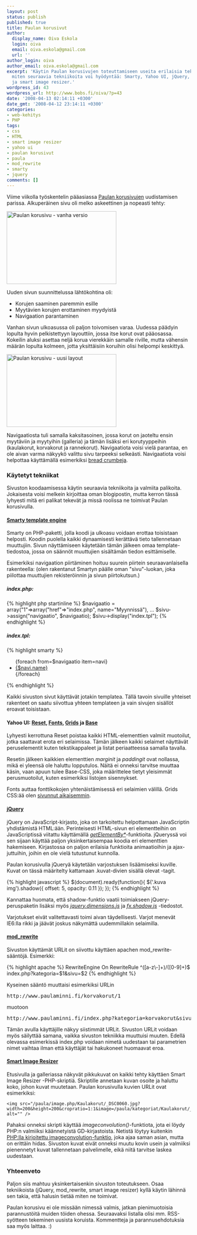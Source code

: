 ```yaml
---
layout: post
status: publish
published: true
title: Paulan korusivut
author:
  display_name: Oiva Eskola
  login: oiva
  email: oiva.eskola@gmail.com
  url: ''
author_login: oiva
author_email: oiva.eskola@gmail.com
excerpt: 'Käytin Paulan korusivujen toteuttamiseen useita erilaisia tekniikoita. Kerron
  miten seuraavia tekniikoita voi hyödyntää: Smarty, Yahoo UI, jQuery, mod_rewrite
  ja smart image resizer.'
wordpress_id: 43
wordpress_url: http://www.bobs.fi/oiva/?p=43
date: '2008-04-13 02:14:11 +0300'
date_gmt: '2008-04-12 23:14:11 +0300'
categories:
- web-kehitys
- PHP
tags:
- css
- HTML
- smart image resizer
- yahoo ui
- paulan korusivut
- paula
- mod_rewrite
- smarty
- jquery
comments: []
---
```

<p>Viime viikolla työskentelin pääasiassa <a href="http://www.paulaminni.fi">Paulan korusivujen</a> uudistamisen parissa. Alkuperäinen sivu oli melko askeettinen ja nopeasti tehty:</p>
<p><a href='{{ site.baseurl }}/images/2008/04/screenshot.jpg'><img src="{{ site.baseurl }}/images/2008/04/screenshot-300x199.jpg" alt="Paulan korusivu - vanha versio" title="Paulan korusivu - vanha versio" width="300" height="199" class="alignleft size-medium wp-image-44" /></a></p>
<p>Uuden sivun suunnittelussa lähtökohtina oli:</p>
<ul>
<li>Korujen saaminen paremmin esille</li>
<li>Myytävien korujen erottaminen myydyistä</li>
<li>Navigaation parantaminen</li>
</ul>
<p>Vanhan sivun ulkoasussa oli paljon toivomisen varaa. Uudessa päädyin lopulta hyvin pelkistettyyn layouttiin, jossa itse korut ovat pääosassa. Kokeilin aluksi asettaa neljä korua vierekkäin samalle riville, mutta vähensin määrän lopulta kolmeen, jotta yksittäisiin koruihin olisi helpompi keskittyä.</p>
<p><a href='{{ site.baseurl }}/images/2008/04/screenshot2.jpg'><img src="{{ site.baseurl }}/images/2008/04/screenshot2-300x199.jpg" alt="Paulan korusivu - uusi layout" title="Paulan korusivu" width="300" height="199" class="alignnone size-medium wp-image-45" /></a></p>
<p>Navigaatiosta tuli samalla kaksitasoinen, jossa korut on jaoteltu ensin myytäviin ja myytyihin (galleria) ja tämän lisäksi eri korutyyppeihin (kaulakorut, korvakorut ja rannekorut). Navigaatiota voisi vielä parantaa, en ole aivan varma näkyykö valittu sivu tarpeeksi selkeästi. Navigaatiota voisi helpottaa käyttämällä esimerkiksi <a href="http://en.wikipedia.org/wiki/Breadcrumb_(navigation)">bread crumbeja</a>.<br />
<a id="more"></a><a id="more-43"></a></p>
<h3>Käytetyt tekniikat</h3>
<p>Sivuston koodaamisessa käytin seuraavia tekniikoita ja valmiita palikoita. Jokaisesta voisi melkein kirjoittaa oman blogipostin, mutta kerron tässä lyhyesti mitä eri palikat tekevät ja missä roolissa ne toimivat Paulan korusivulla.</p>
<h4><a href="http://www.smarty.net/">Smarty template engine</a></h4>
<p>Smarty on PHP-paketti, jolla koodi ja ulkoasu voidaan erottaa toisistaan helposti. Koodin puolella kaikki dynaamisesti kerättävä tieto tallennetaan muuttujiin. Sivun näyttämiseen käytetään tämän jälkeen omaa template-tiedostoa, jossa on säännöt muuttujien sisältämän tiedon esittämiselle. </p>
<p>Esimerkiksi navigaation piirtäminen hoituu suurein piirtein seuraavanlaisella rakenteella: (olen rakentanut Smartyn päälle oman "sivu"-luokan, joka piilottaa muuttujien rekisteröinnin ja sivun piirtokutsun.)</p>
<h5>index.php:</h5>
{% highlight php startinline %}
$navigaatio = array("1"=>array("href"=>"index.php", name="Myynnissä"),
                           ...
$sivu->assign("navigaatio", $navigaatio);
$sivu->display("index.tpl");
{% endhighlight %}
<h5>index.tpl:</h5>
{% highlight smarty %}
<ul id="navigaatio">
  {foreach from=$navigaatio item=navi}
    <li><a href="{$navi.href}">{$navi.name}</a></li>
  {/foreach}
</ul>
{% endhighlight %}
<p>Kaikki sivuston sivut käyttävät jotakin templatea. Tällä tavoin sivuille yhteiset rakenteet on saatu siivottua yhteen templateen ja vain sivujen sisällöt eroavat toisistaan.</p>
<h4>Yahoo UI: <a href="http://developer.yahoo.com/yui/reset/">Reset</a>, <a href="http://developer.yahoo.com/yui/fonts/">Fonts</a>, <a href="http://developer.yahoo.com/yui/grids/">Grids</a> ja <a href="http://developer.yahoo.com/yui/base/">Base</a></h4>
<p>Lyhyesti kerrottuna Reset poistaa kaikki HTML-elementtien valmiit muotoilut, jotka saattavat erota eri selaimissa. Tämän jälkeen kaikki selaimet näyttävät peruselementit kuten tekstikappaleet ja listat periaatteessa samalla tavalla.</p>
<p>Resetin jälkeen kaikkien elementtien <em>marginit</em> ja <em>paddingit</em> ovat nollassa, mikä ei yleensä ole haluttu lopputulos. Näitä ei onneksi tarvitse muuttaa käsin, vaan apuun tulee Base-CSS, joka määrittelee tietyt yleisimmät perusmuotoilut, kuten esimerkiksi listojen sisennykset.</p>
<p>Fonts auttaa fonttikokojen yhtenäistämisessä eri selaimien välillä. Grids CSS:ää olen <a href="http://oivaeskola.fi/2007/12/18/yahoo-ui-grids-css-sommittelutyokalu/">sivunnut aikaisemmin</a>.</p>
<h4><a href="http://jquery.com/">jQuery</a></h4>
<p>jQuery on JavaScript-kirjasto, joka on tarkoitettu helpottamaan JavaScriptin yhdistämistä HTML:ään. Perinteisesti HTML-sivun eri elementteihin on JavaScriptissä viitattu käyttämällä <em><a href="http://jacksleight.com/blog/2008/01/14/getelementsby/">getElementBy*</a></em>-funktioita. jQueryssä voi sen sijaan käyttää paljon yksinkertaisempaa koodia eri elementtien hakemiseen. Kirjastossa on paljon erilaisia funktioita animaatioihin ja ajax-juttuihin, joihin en ole vielä tutustunut kunnolla.</p>
<p>Paulan korusivulla jQueryä käytetään varjostuksen lisäämiseksi kuville. Kuvat on tässä määritelty kattamaan .kuvat-divien sisällä olevat <img>-tagit.</p>
{% highlight javascript %}
$(document).ready(function(){
  $('.kuva img').shadow({
    offset: 5,
    opacity: 0.11
  });
});
{% endhighlight %}
<p>Kannattaa huomata, että shadow-funktio vaatii toimiakseen jQuery-peruspaketin lisäksi myös <em><a href="http://dev.jquery.com/view/trunk/plugins/dimensions/jquery.dimensions.js">jquery.dimensions.js</a></em> ja <em><a href="http://dev.jquery.com/view/trunk/fx/fx.shadow.js">fx.shadow.js</a></em> -tiedostot.</p>
<p>Varjotukset eivät valitettavasti toimi aivan täydellisesti. Varjot menevät IE6:lla rikki ja jäävät joskus näkymättä uudemmillakin selaimilla.</p>
<h4><a href="http://wettone.com/code/clean-urls">mod_rewrite</a></h4>
<p>Sivuston käyttämät URLit on siivottu käyttäen apachen mod_rewrite-sääntöjä. Esimerkki:</p>
{% highlight apache %}
RewriteEngine On
RewriteRule ^([a-z\-]+)/([0-9]+)$ index.php?kategoria=$1&sivu=$2
{% endhighlight %}
<p>Kyseinen sääntö muuttaisi esimerkiksi URLin</p>
<pre>http://www.paulaminni.fi/korvakorut/1</pre>
<p>muotoon</p>
<pre>http://www.paulaminni.fi/index.php?kategoria=korvakorut&sivu=1</pre>
<p>Tämän avulla käyttäjille näkyy siistimmät URLit. Sivuston URLit voidaan myös säilyttää samana, vaikka sivuston tekniikka muuttuisi muuten. Edellä olevassa esimerkissä index.php voidaan nimetä uudestaan tai parametrien nimet vaihtaa ilman että käyttäjät tai hakukoneet huomaavat eroa.</p>
<h4><a href="http://shiftingpixel.com/2008/03/03/smart-image-resizer/">Smart Image Resizer</a></h4>
<p>Etusivulla ja galleriassa näkyvät pikkukuvat on kaikki tehty käyttäen Smart Image Resizer -PHP-skriptiä. Skriptille annetaan kuvan osoite ja haluttu koko, johon kuvat muutetaan. Paulan korusivulla kuvien URLit ovat esimerkiksi:</p>
<pre><code>&lt;img src="/paula/image.php/Kaulakorut/_DSC0060.jpg?width=200&amp;height=200&amp;cropratio=1:1&amp;image=/paula/kategoriat/Kaulakorut/_DSC0060.jpg" alt="" /&gt;</code></pre>
<p>Pahaksi onneksi skripti käyttää <em>imageconvolution()</em>-funktiota, jota ei löydy PHP:n valmiiksi käännetyistä GD-kirjastoista. Netistä löytyy kuitenkin <a href="http://mgccl.com/2007/03/02/simple-replication-of-imageconvolution-function">PHP:lla kirjoitettu imageconvolution-funktio</a>, joka ajaa saman asian, mutta on erittäin hidas. Sivuston kuvat eivät onneksi muutu kovin usein ja valmiiksi pienennetyt kuvat tallennetaan palvelimelle, eikä niitä tarvitse laskea uudestaan.</p>
<h3>Yhteenveto</h3>
<p>Paljon siis mahtuu yksinkertaisenkin sivuston toteutukseen. Osaa tekniikoista (jQuery, mod_rewrite, smart image resizer) kyllä käytin lähinnä sen takia, että halusin tietää miten ne toimivat. </p>
<p>Paulan korusivu ei ole missään nimessä valmis, jatkan pienimuotoisia parannustöitä muiden töiden ohessa. Seuraavaksi listalla olisi mm. RSS-syötteen tekeminen uusista koruista. Kommentteja ja parannusehdotuksia saa myös laittaa. :)</p>
